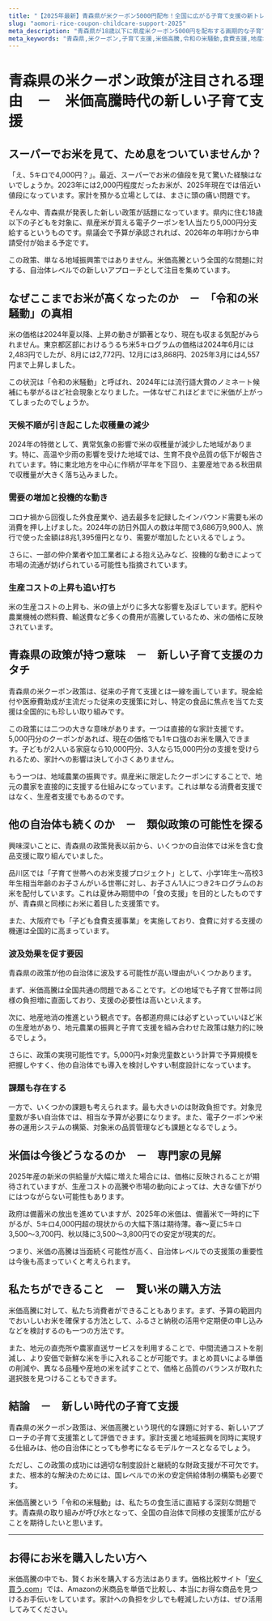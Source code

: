 ```yaml
---
title: "【2025年最新】青森県が米クーポン5000円配布！全国に広がる子育て支援の新トレンド"
slug: "aomori-rice-coupon-childcare-support-2025"
meta_description: "青森県が18歳以下に県産米クーポン5000円を配布する画期的な子育て支援策を発表。米価高騰に対応する新しい支援モデルとして全国から注目。他自治体への波及効果も解説。"
meta_keywords: "青森県,米クーポン,子育て支援,米価高騰,令和の米騒動,食費支援,地産地消,県産米,5000円クーポン,自治体支援"
---
```


# 青森県の米クーポン政策が注目される理由　－　米価高騰時代の新しい子育て支援

## スーパーでお米を見て、ため息をついていませんか？

「え、5キロで4,000円？」。最近、スーパーでお米の値段を見て驚いた経験はないでしょうか。2023年には2,000円程度だったお米が、2025年現在では倍近い値段になっています。家計を預かる立場としては、まさに頭の痛い問題です。

そんな中、青森県が発表した新しい政策が話題になっています。県内に住む18歳以下の子どもを対象に、県産米が買える電子クーポンを1人当たり5,000円分支給するというものです。県議会で予算が承認されれば、2026年の年明けから申請受付が始まる予定です。

この政策、単なる地域振興策ではありません。米価高騰という全国的な問題に対する、自治体レベルでの新しいアプローチとして注目を集めています。

## なぜここまでお米が高くなったのか　－　「令和の米騒動」の真相

米の価格は2024年夏以降、上昇の動きが顕著となり、現在も収まる気配がみられません。東京都区部におけるうるち米5キログラムの価格は2024年6月には2,483円でしたが、8月には2,772円、12月には3,868円、2025年3月には4,557円まで上昇しました。

この状況は「令和の米騒動」と呼ばれ、2024年には流行語大賞のノミネート候補にも挙がるほど社会現象となりました。一体なぜこれほどまでに米価が上がってしまったのでしょうか。

### 天候不順が引き起こした収穫量の減少

2024年の特徴として、異常気象の影響で米の収穫量が減少した地域があります。特に、高温や少雨の影響を受けた地域では、生育不良や品質の低下が報告されています。特に東北地方を中心に作柄が平年を下回り、主要産地である秋田県で収穫量が大きく落ち込みました。

### 需要の増加と投機的な動き

コロナ禍から回復した外食産業や、過去最多を記録したインバウンド需要も米の消費を押し上げました。2024年の訪日外国人の数は年間で3,686万9,900人、旅行で使った金額は8兆1,395億円となり、需要が増加したといえるでしょう。

さらに、一部の仲介業者や加工業者による抱え込みなど、投機的な動きによって市場の流通が妨げられている可能性も指摘されています。

### 生産コストの上昇も追い打ち

米の生産コストの上昇も、米の値上がりに多大な影響を及ぼしています。肥料や農業機械の燃料費、輸送費など多くの費用が高騰しているため、米の価格に反映されています。

## 青森県の政策が持つ意味　－　新しい子育て支援のカタチ

青森県の米クーポン政策は、従来の子育て支援とは一線を画しています。現金給付や医療費助成が主流だった従来の支援策に対し、特定の食品に焦点を当てた支援は全国的にも珍しい取り組みです。

この政策には二つの大きな意味があります。一つは直接的な家計支援です。5,000円分のクーポンがあれば、現在の価格でも1キロ強のお米を購入できます。子どもが2人いる家庭なら10,000円分、3人なら15,000円分の支援を受けられるため、家計への影響は決して小さくありません。

もう一つは、地域農業の振興です。県産米に限定したクーポンにすることで、地元の農家を直接的に支援する仕組みになっています。これは単なる消費者支援ではなく、生産者支援でもあるのです。

## 他の自治体も続くのか　－　類似政策の可能性を探る

興味深いことに、青森県の政策発表以前から、いくつかの自治体では米を含む食品支援に取り組んでいました。

品川区では「子育て世帯へのお米支援プロジェクト」として、小学1年生～高校3年生相当年齢のお子さんがいる世帯に対し、お子さん1人につき2キログラムのお米を配付しています。これは夏休み期間中の「食の支援」を目的としたものですが、青森県と同様にお米に着目した支援策です。

また、大阪府でも「子ども食費支援事業」を実施しており、食費に対する支援の機運は全国的に高まっています。

### 波及効果を促す要因

青森県の政策が他の自治体に波及する可能性が高い理由がいくつかあります。

まず、米価高騰は全国共通の問題であることです。どの地域でも子育て世帯は同様の負担増に直面しており、支援の必要性は高いといえます。

次に、地産地消の推進という観点です。各都道府県には必ずといっていいほど米の生産地があり、地元農業の振興と子育て支援を組み合わせた政策は魅力的に映るでしょう。

さらに、政策の実現可能性です。5,000円×対象児童数という計算で予算規模を把握しやすく、他の自治体でも導入を検討しやすい制度設計になっています。

### 課題も存在する

一方で、いくつかの課題も考えられます。最も大きいのは財政負担です。対象児童数が多い自治体では、相当な予算が必要になります。また、電子クーポンや米券の運用システムの構築、対象米の品質管理なども課題となるでしょう。

## 米価は今後どうなるのか　－　専門家の見解

2025年産の新米の供給量が大幅に増えた場合には、価格に反映されることが期待されていますが、生産コストの高騰や市場の動向によっては、大きな値下がりにはつながらない可能性もあります。

政府は備蓄米の放出を進めていますが、2025年の米価は、備蓄米で一時的に下がるが、5キロ4,000円超の現状からの大幅下落は期待薄。春〜夏に5キロ3,500〜3,700円、秋以降に3,500〜3,800円での安定が現実的だ。

つまり、米価の高騰は当面続く可能性が高く、自治体レベルでの支援策の重要性は今後も高まっていくと考えられます。

## 私たちができること　－　賢い米の購入方法

米価高騰に対して、私たち消費者ができることもあります。まず、予算の範囲内でおいしいお米を確保する方法として、ふるさと納税の活用や定期便の申し込みなどを検討するのも一つの方法です。

また、地元の直売所や農家直送サービスを利用することで、中間流通コストを削減し、より安価で新鮮な米を手に入れることが可能です。まとめ買いによる単価の削減や、異なる品種や産地の米を試すことで、価格と品質のバランスが取れた選択肢を見つけることもできます。

## 結論　－　新しい時代の子育て支援

青森県の米クーポン政策は、米価高騰という現代的な課題に対する、新しいアプローチの子育て支援策として評価できます。家計支援と地域振興を同時に実現する仕組みは、他の自治体にとっても参考になるモデルケースとなるでしょう。

ただし、この政策の成功には適切な制度設計と継続的な財政支援が不可欠です。また、根本的な解決のためには、国レベルでの米の安定供給体制の構築も必要です。

米価高騰という「令和の米騒動」は、私たちの食生活に直結する深刻な問題です。青森県の取り組みが呼び水となって、全国の自治体で同様の支援策が広がることを期待したいと思います。

---

## お得にお米を購入したい方へ

米価高騰の中でも、賢くお米を購入する方法はあります。価格比較サイト「[安く買う.com](https://www.yasu-ku-kau.com/rice)」では、Amazonの米商品を単価で比較し、本当にお得な商品を見つけるお手伝いをしています。家計への負担を少しでも軽減したい方は、ぜひ活用してみてください。